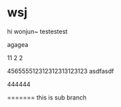 wsj
===
hi wonjun~
testestest

agagea

11
2
2



456555512312312313123123
asdfasdf

444444

=======
this is sub branch
